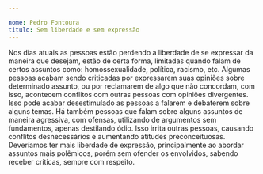 ```yaml
---

nome: Pedro Fontoura
titulo: Sem liberdade e sem expressão
---
```


Nos dias atuais as pessoas estão perdendo a liberdade de se expressar da maneira que desejam, estão de certa forma, limitadas quando falam de certos assuntos como: homossexualidade, política, racismo, etc.
Algumas pessoas acabam sendo criticadas por expressarem suas opiniões sobre determinado assunto, ou por reclamarem de algo que não concordam, com isso, acontecem conflitos com outras pessoas com opiniões divergentes. Isso pode acabar desestimulado as pessoas a falarem e debaterem sobre alguns temas.
Há também pessoas que falam sobre alguns assuntos de maneira agressiva, com ofensas, utilizando de argumentos sem fundamentos, apenas destilando ódio. Isso irrita outras pessoas, causando conflitos desnecessários e aumentando atitudes preconceituosas.
Deveríamos ter mais liberdade de expressão, principalmente ao abordar assuntos mais polêmicos, porém sem ofender os envolvidos, sabendo receber críticas, sempre com respeito.
